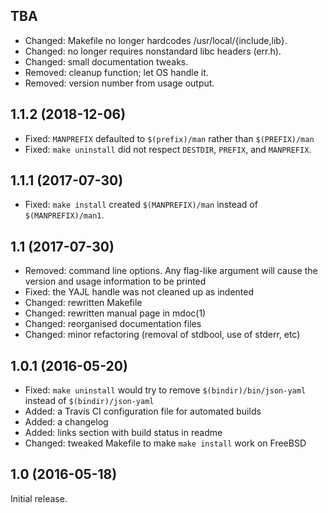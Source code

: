 TBA
----
 - Changed: Makefile no longer hardcodes /usr/local/{include,lib}.
 - Changed: no longer requires nonstandard libc headers (err.h).
 - Changed: small documentation tweaks.
 - Removed: cleanup function; let OS handle it.
 - Removed: version number from usage output.

1.1.2 (2018-12-06)
------------------
 - Fixed: `MANPREFIX` defaulted to `$(prefix)/man` rather than
   `$(PREFIX)/man`
 - Fixed: `make uninstall` did not respect `DESTDIR`, `PREFIX`, and
   `MANPREFIX`.

1.1.1 (2017-07-30)
------------------
 - Fixed: `make install` created `$(MANPREFIX)/man` instead of
   `$(MANPREFIX)/man1`.

1.1 (2017-07-30)
----------------
 - Removed: command line options. Any flag-like argument will cause the
   version and usage information to be printed
 - Fixed: the YAJL handle was not cleaned up as indented
 - Changed: rewritten Makefile
 - Changed: rewritten manual page in mdoc(1)
 - Changed: reorganised documentation files
 - Changed: minor refactoring (removal of stdbool, use of stderr, etc)

1.0.1 (2016-05-20)
------------------
 - Fixed: `make uninstall` would try to remove `$(bindir)/bin/json-yaml`
   instead of `$(bindir)/json-yaml`
 - Added: a Travis CI configuration file for automated builds
 - Added: a changelog 
 - Added: links section with build status in readme
 - Changed: tweaked Makefile to make `make install` work on FreeBSD

1.0 (2016-05-18)
----------------
Initial release.
